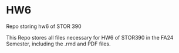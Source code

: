 # HW6
Repo storing hw6 of STOR 390

This Repo stores all files necessary for HW6 of STOR390 in the FA24 Semester, including the .rmd and PDF files.

